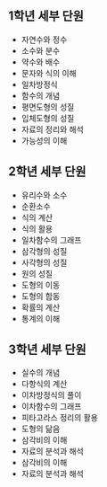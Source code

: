 
## 1학년 세부 단원
- 자연수와 정수
- 소수와 분수
- 약수와 배수
- 문자와 식의 이해
- 일차방정식
- 함수의 개념
- 평면도형의 성질
- 입체도형의 성질
- 자료의 정리와 해석
- 가능성의 이해

## 2학년 세부 단원
- 유리수와 소수
- 순환소수
- 식의 계산
- 식의 활용
- 일차함수의 그래프
- 삼각형의 성질
- 사각형의 성질
- 원의 성질
- 도형의 이동
- 도형의 합동
- 확률의 계산
- 통계의 이해

## 3학년 세부 단원
- 실수의 개념
- 다항식의 계산
- 이차방정식의 풀이
- 이차함수의 그래프
- 피타고라스 정리의 활용
- 도형의 닮음
- 삼각비의 이해
- 자료의 분석과 해석
- 삼각비의 이해
- 자료의 분석과 해석
